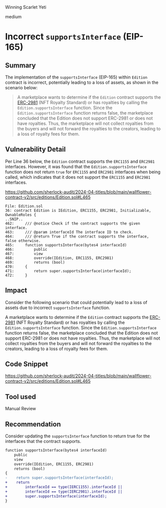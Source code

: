 Winning Scarlet Yeti

medium

# Incorrect `supportsInterface` (EIP-165)

## Summary

The implementation of the `supportsInterface` (EIP-165) within `Edition` contract is incorrect, potentially leading to a loss of assets, as shown in the scenario below:

> A marketplace wants to determine if the `Edition` contract supports the [ERC-2981](https://eips.ethereum.org/EIPS/eip-2981) (NFT Royalty Standard) or has royalties by calling the `Edition.supportsInterface` function. Since the `Edition.supportsInterface` function returns false, the marketplace concluded that the Edition does not support ERC-2981 or does not have royalties. Thus, the marketplace will not collect royalties from the buyers and will not forward the royalties to the creators, leading to a loss of royalty fees for them.

## Vulnerability Detail

Per Line 36 below, the `Edition` contract supports the `ERC1155` and `ERC2981` interfaces. However, it was found that the `Edition.supportsInterface` function does not return `true` for `ERC1155` and `ERC2981` interfaces when being called, which indicates that it does not support the `ERC1155` and `ERC2981` interfaces.

https://github.com/sherlock-audit/2024-04-titles/blob/main/wallflower-contract-v2/src/editions/Edition.sol#L465

```solidity
File: Edition.sol
36: contract Edition is IEdition, ERC1155, ERC2981, Initializable, OwnableRoles {
..SNIP..
462:     /// @notice Check if the contract supports the given interface.
463:     /// @param interfaceId The interface ID to check.
464:     /// @return True if the contract supports the interface, false otherwise.
465:     function supportsInterface(bytes4 interfaceId)
466:         public
467:         view
468:         override(IEdition, ERC1155, ERC2981)
469:         returns (bool)
470:     {
471:         return super.supportsInterface(interfaceId);
472:     }
```

## Impact

Consider the following scenario that could potentially lead to a loss of assets due to incorrect `supportsInterface` function.

A marketplace wants to determine if the `Edition` contract supports the [ERC-2981](https://eips.ethereum.org/EIPS/eip-2981) (NFT Royalty Standard) or has royalties by calling the `Edition.supportsInterface` function. Since the `Edition.supportsInterface` function returns false, the marketplace concluded that the Edition does not support ERC-2981 or does not have royalties. Thus, the marketplace will not collect royalties from the buyers and will not forward the royalties to the creators, leading to a loss of royalty fees for them.

## Code Snippet

https://github.com/sherlock-audit/2024-04-titles/blob/main/wallflower-contract-v2/src/editions/Edition.sol#L465

## Tool used

Manual Review

## Recommendation

Consider updating the `supportsInterface` function to return true for the interfaces that the contract supports.

```diff
function supportsInterface(bytes4 interfaceId)
    public
    view
    override(IEdition, ERC1155, ERC2981)
    returns (bool)
{
-    return super.supportsInterface(interfaceId);
+    return
+        interfaceId == type(IERC1155).interfaceId ||
+        interfaceId == type(IERC2981).interfaceId ||
+        super.supportsInterface(interfaceId);
}
```